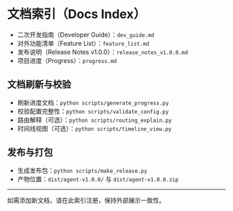 # 文档索引（Docs Index）

- 二次开发指南（Developer Guide）：`dev_guide.md`
- 对外功能清单（Feature List）：`feature_list.md`
- 发布说明（Release Notes v1.0.0）：`release_notes_v1.0.0.md`
- 项目进度（Progress）：`progress.md`

## 文档刷新与校验
- 刷新进度文档：`python scripts/generate_progress.py`
- 校验配置完整性：`python scripts/validate_config.py`
- 路由解释（可选）：`python scripts/routing_explain.py`
- 时间线视图（可选）：`python scripts/timeline_view.py`

## 发布与打包
- 生成发布包：`python scripts/make_release.py`
- 产物位置：`dist/agent-v1.0.0/` 与 `dist/agent-v1.0.0.zip`

---
如需添加新文档，请在此索引注册，保持外部展示一致性。
